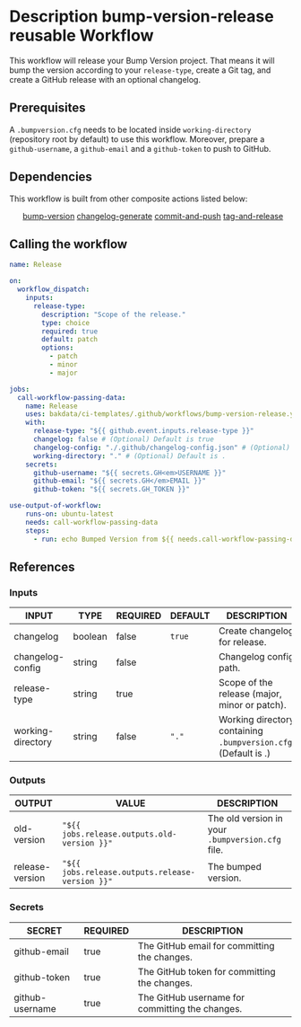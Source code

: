 <h1>Description bump-version-release reusable Workflow</h1>

This workflow will release your Bump Version project. That means it will bump the version according to your <code>release-type</code>, create a Git tag, and create a GitHub release with an optional changelog.

<h2>Prerequisites</h2>

A <code>.bumpversion.cfg</code> needs to be located inside <code>working-directory</code> (repository root by default) to use this workflow.
Moreover, prepare a <code>github-username</code>, a <code>github-email</code> and a <code>github-token</code> to push to GitHub.

<h2>Dependencies</h2>

This workflow is built from other composite actions listed below:

<ul>
<a href="https://github.com/bakdata/ci-templates/tree/main/actions/bump-version">bump-version</a>
<a href="https://github.com/bakdata/ci-templates/tree/main/actions/changelog-generate">changelog-generate</a>
<a href="https://github.com/bakdata/ci-templates/tree/main/actions/commit-and-push">commit-and-push</a>
<a href="https://github.com/bakdata/ci-templates/tree/main/actions/tag-and-release">tag-and-release</a>
</ul>

<h2>Calling the workflow</h2>

```yaml
name: Release

on:
  workflow_dispatch:
    inputs:
      release-type:
        description: "Scope of the release."
        type: choice
        required: true
        default: patch
        options:
          - patch
          - minor
          - major

jobs:
  call-workflow-passing-data:
    name: Release
    uses: bakdata/ci-templates/.github/workflows/bump-version-release.yaml@main
    with:
      release-type: "${{ github.event.inputs.release-type }}"
      changelog: false # (Optional) Default is true
      changelog-config: "./.github/changelog-config.json" # (Optional)
      working-directory: "." # (Optional) Default is .
    secrets:
      github-username: "${{ secrets.GH<em>USERNAME }}"
      github-email: "${{ secrets.GH</em>EMAIL }}"
      github-token: "${{ secrets.GH_TOKEN }}"

use-output-of-workflow:
    runs-on: ubuntu-latest
    needs: call-workflow-passing-data
    steps:
      - run: echo Bumped Version from ${{ needs.call-workflow-passing-data.outputs.old-version }} to ${{ needs.call-workflow-passing-data.outputs.release-version }}
```

<h2>References</h2>

<h3>Inputs</h3>

<!-- AUTO-DOC-INPUT:START - Do not remove or modify this section -->

|       INPUT       |  TYPE   | REQUIRED | DEFAULT |                           DESCRIPTION                           |
|-------------------|---------|----------|---------|-----------------------------------------------------------------|
|     changelog     | boolean |  false   | <code>true</code>  |                  Create changelog for release.                  |
| changelog-config  | string  |  false   |         |                     Changelog config path.                      |
|   release-type    | string  |   true   |         |          Scope of the release (major, minor or patch).          |
| working-directory | string  |  false   |  <code>"."</code>  | Working directory containing <code>.bumpversion.cfg</code>. (Default is .) |

<!-- AUTO-DOC-INPUT:END -->

<h3>Outputs</h3>

<!-- AUTO-DOC-OUTPUT:START - Do not remove or modify this section -->

|     OUTPUT      |                      VALUE                      |                   DESCRIPTION                    |
|-----------------|-------------------------------------------------|--------------------------------------------------|
|   old-version   |   <code>"${{ jobs.release.outputs.old-version }}"</code>   | The old version in your <code>.bumpversion.cfg</code> file. |
| release-version | <code>"${{ jobs.release.outputs.release-version }}"</code> |               The bumped version.                |

<!-- AUTO-DOC-OUTPUT:END -->

<h3>Secrets</h3>

<!-- AUTO-DOC-SECRETS:START - Do not remove or modify this section -->

|     SECRET      | REQUIRED |                   DESCRIPTION                   |
|-----------------|----------|-------------------------------------------------|
|  github-email   |   true   |  The GitHub email for committing the changes.   |
|  github-token   |   true   |  The GitHub token for committing the changes.   |
| github-username |   true   | The GitHub username for committing the changes. |

<!-- AUTO-DOC-SECRETS:END -->
